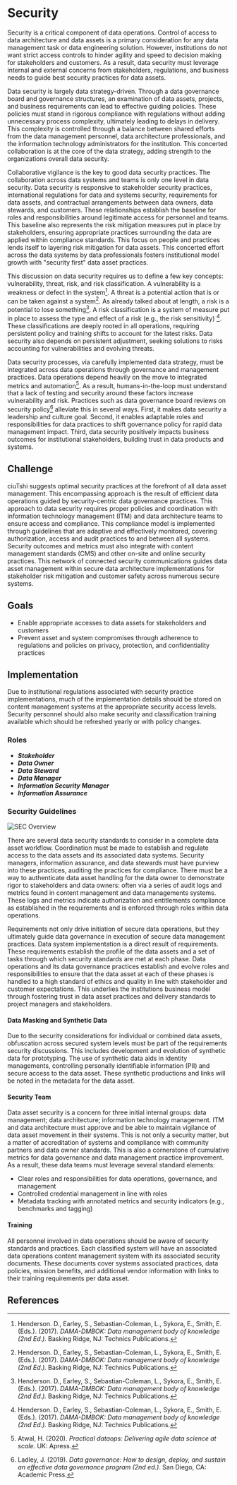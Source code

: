 # Security

Security is a critical component of data operations. Control of access to data architecture and data assets is a primary consideration for any data management task or data engineering solution. However, institutions do not want strict access controls to hinder agility and speed to decision making for stakeholders and customers. As a result, data security must leverage internal and external concerns from stakeholders, regulations, and business needs to guide best security practices for data assets.

Data security is largely data strategy-driven. Through a data governance board and governance structures, an examination of data assets, projects, and business requirements can lead to effective guiding policies. These policies must stand in rigorous compliance with regulations without adding unnecessary process complexity, ultimately leading to delays in delivery. This complexity is controlled through a balance between shared efforts from the data management personnel, data architecture professionals, and the information technology administrators for the institution. This concerted collaboration is at the core of the data strategy, adding strength to the organizations overall data security.

Collaborative vigilance is the key to good data security practices. The collaboration across data systems and teams is only one level in data security. Data security is responsive to stakeholder security practices, international regulations for data and systems security, requirements for data assets, and contractual arrangements between data owners, data stewards, and customers. These relationships establish the baseline for roles and responsibilities around legitimate access for personnel and teams. This baseline also represents the risk mitigation measures put in place by stakeholders, ensuring appropriate practices surrounding the data are applied within compliance standards. This focus on people and practices lends itself to layering risk mitigation for data assets. This concerted effort across the data systems by data professionals fosters institutional model growth with "security first" data asset practices.

This discussion on data security requires us to define a few key concepts: vulnerability, threat, risk, and risk classification. A vulnerability is a weakness or defect in the system[^1]. A threat is a potential action that is or can be taken against a system[^1]. As already talked about at length, a risk is a potential to lose something[^1]. A risk classification is a system of measure put in place to assess the type and effect of a risk (e.g., the risk sensitivity) [^1]. These classifications are deeply rooted in all operations, requiring persistent policy and training shifts to account for the latest risks. Data security also depends on persistent adjustment, seeking solutions to risks accounting for vulnerabilities and evolving threats.

Data security processes, via carefully implemented data strategy, must be integrated across data operations through governance and management practices. Data operations depend heavily on the move to integrated metrics and automation[^2]. As a result, humans-in-the-loop must understand that a lack of testing and security around these factors increase vulnerability and risk. Practices such as data governance board reviews on security policy[^3] alleviate this in several ways. First, it makes data security a leadership and culture goal. Second, it enables adaptable roles and responsibilities for data practices to shift governance policy for rapid data management impact. Third, data security positively impacts business outcomes for institutional stakeholders, building trust in data products and systems.

## Challenge

ciuTshi suggests optimal security practices at the forefront of all data asset management. This encompassing approach is the result of efficient data operations guided by security-centric data governance practices. This approach to data security requires proper policies and coordination with information technology management (ITM) and data architecture teams to ensure access and compliance. This compliance model is implemented through guidelines that are adaptive and effectively monitored, covering authorization, access and audit practices to and between all systems. Security outcomes and metrics must also integrate with content management standards (CMS) and other on-site and online security practices. This network of connected security communications guides data asset management within secure data architecture implementations for stakeholder risk mitigation and customer safety across numerous secure systems.

## Goals

* Enable appropriate accesses to data assets for stakeholders and customers
* Prevent asset and system compromises through adherence to regulations and policies on privacy, protection, and confidentiality practices

## Implementation

Due to institutional regulations associated with security practice implementations, much of the implementation details should be stored on content management systems at the appropriate security access levels. Security personnel should also make security and classification training available which should be refreshed yearly or with policy changes.

### Roles

* __*Stakeholder*__
* __*Data Owner*__
* __*Data Steward*__
* __*Data Manager*__
* __*Information Security Manager*__
* __*Information Assurance*__

### Security Guidelines

![SEC Overview](static/images/do_overview_sec.png)

There are several data security standards to consider in a complete data asset workflow. Coordination must be made to establish and regulate access to the data assets and its associated data systems. Security managers, information assurance, and data stewards must have purview into these practices, auditing the practices for compliance. There must be a way to authenticate data asset handling for the data owner to demonstrate rigor to stakeholders and data owners: often via a series of audit logs and metrics found in content management and data managements systems. These logs and metrics indicate authorization and entitlements compliance as established in the requirements and is enforced through roles within data operations.

Requirements not only drive initiation of secure data operations, but they ultimately guide data governance in execution of secure data management practices. Data system implementation is a direct result of requirements. These requirements establish the profile of the data assets and a set of tasks through which security standards are met at each phase. Data operations and its data governance practices establish and evolve roles and responsibilities to ensure that the data asset at each of these phases is handled to a high standard of ethics and quality in line with stakeholder and customer expectations. This underlies the institutions business model through fostering trust in data asset practices and delivery standards to project managers and stakeholders.

#### Data Masking and Synthetic Data

Due to the security considerations for individual or combined data assets, obfuscation across secured system levels must be part of the requirements security discussions. This includes development and evolution of synthetic data for prototyping. The use of synthetic data aids in identity managements, controlling personally identifiable information (PII) and secure access to the data asset. These synthetic productions and links will be noted in the metadata for the data asset.

#### Security Team

Data asset security is a concern for three initial internal groups: data management; data architecture; information technology management. ITM and data architecture must approve and be able to maintain vigilance of data asset movement in their systems. This is not only a security matter, but a matter of accreditation of systems and compliance with community partners and data owner standards. This is also a cornerstone of cumulative metrics for data governance and data management practice improvement. As a result, these data teams must leverage several standard elements:

* Clear roles and responsibilities for data operations, governance, and management
* Controlled credential management in line with roles
* Metadata tracking with annotated metrics and security indicators (e.g., benchmarks and tagging)

#### Training

All personnel involved in data operations should be aware of security standards and practices. Each classified system will have an associated data operations content management system with its associated security documents. These documents cover systems associated practices, data policies, mission benefits, and additional vendor information with links to their training requirements per data asset.

## References

[^1]: Henderson. D., Earley, S., Sebastian-Coleman, L., Sykora, E., Smith, E. (Eds.). (2017). *DAMA-DMBOK: Data management body of knowledge (2nd Ed.).* Basking Ridge, NJ: Technics Publications.
[^2]: Atwal, H. (2020). *Practical dataops: Delivering agile data science at scale.* UK: Apress.
[^3]: Ladley, J. (2019). *Data governance: How to design, deploy, and sustain an effective data governance program (2nd ed.)*. San Diego, CA: Academic Press.
